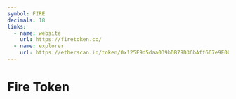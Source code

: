 ```yaml
---
symbol: FIRE
decimals: 18
links:
  - name: website
    url: https://firetoken.co/
  - name: explorer
    url: https://etherscan.io/token/0x125F9d5daa039bDB79D36bAff667e9E0bbcEA998
---
```


# Fire Token
